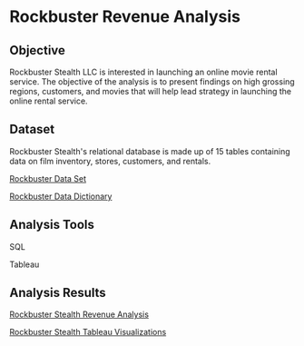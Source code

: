# Rockbuster Revenue Analysis


## Objective 

Rockbuster Stealth LLC is interested in launching an online movie rental service. The objective of the analysis is to present findings on high grossing regions, customers, and movies that will help lead strategy in launching the online rental service.

## Dataset

Rockbuster Stealth's relational database is made up of 15 tables containing data on film inventory, stores, customers, and rentals. 

[Rockbuster Data Set](http://www.postgresqltutorial.com/wp-content/uploads/2019/05/dvdrental.zip)

[Rockbuster Data Dictionary](https://github.com/lindar877/rockbuster_revenue_analysis/blob/main/Rockbuster%20Stealth%20Data%20Dictionary.pdf)

## Analysis Tools 

SQL

Tableau 

## Analysis Results

[Rockbuster Stealth Revenue Analysis](https://github.com/lindar877/rockbuster_revenue_analysis/blob/main/LZ%20Rockbuster%20Stealth%20Revenue%20Analysis.pdf)

[Rockbuster Stealth Tableau Visualizations](https://public.tableau.com/views/RockbusterStealthRevenueAnalysis/countbycategory?:language=en-US&publish=yes&:display_count=n&:origin=viz_share_link)
